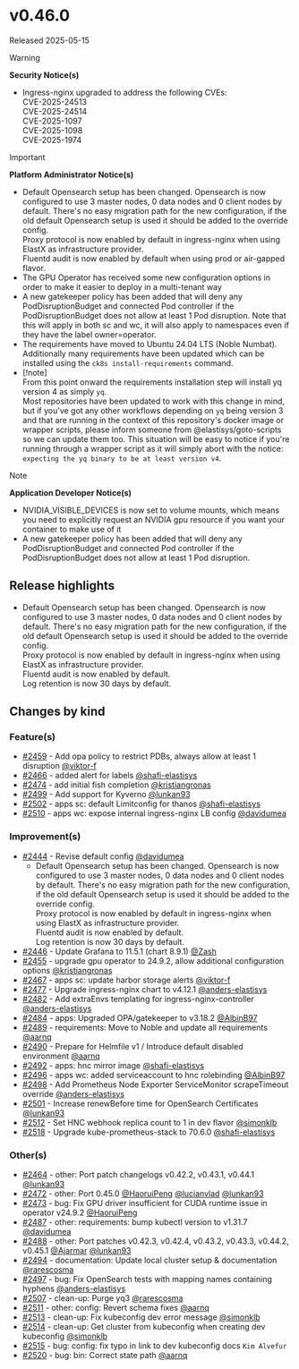 # v0.46.0

Released 2025-05-15

> [!WARNING]
> **Security Notice(s)**
>
> - Ingress-nginx upgraded to address the following CVEs:<br>CVE-2025-24513<br>CVE-2025-24514<br>CVE-2025-1097<br>CVE-2025-1098<br>CVE-2025-1974
<!-- -->
> [!IMPORTANT]
> **Platform Administrator Notice(s)**
>
> - Default Opensearch setup has been changed. Opensearch is now configured to use 3 master nodes, 0 data nodes and 0 client nodes by default. There's no easy migration path for the new configuration, if the old default Opensearch setup is used it should be added to the override config.<br>Proxy protocol is now enabled by default in ingress-nginx when using ElastX as infrastructure provider.<br>Fluentd audit is now enabled by default when using prod or air-gapped flavor.
> - The GPU Operator has received some new configuration options in order to make it easier to deploy in a multi-tenant way
> - A new gatekeeper policy has been added that will deny any PodDisruptionBudget and connected Pod controller if the PodDisruptionBudget does not allow at least 1 Pod disruption. Note that this will apply in both sc and wc, it will also apply to namespaces even if they have the label owner=operator.
> - The requirements have moved to Ubuntu 24.04 LTS (Noble Numbat).<br>Additionally many requirements have been updated which can be installed using the `ck8s install-requirements` command.
> - [!note]<br>From this point onward the requirements installation step will install yq version 4 as simply `yq`.<br>Most repositories have been updated to work with this change in mind, but if you've got any other workflows depending on `yq` being version 3 and that are running in the context of this repository's docker image or wrapper scripts, please inform someone from @elastisys/goto-scripts so we can update them too. This situation will be easy to notice if you're running through a wrapper script as it will simply abort with the notice: `expecting the yq binary to be at least version v4`.
<!-- -->
> [!NOTE]
> **Application Developer Notice(s)**
>
> - NVIDIA_VISIBLE_DEVICES is now set to volume mounts, which means you need to explicitly request an NVIDIA gpu resource if you want your container to make use of it
> - A new gatekeeper policy has been added that will deny any PodDisruptionBudget and connected Pod controller if the PodDisruptionBudget does not allow at least 1 Pod disruption.

## Release highlights

- Default Opensearch setup has been changed. Opensearch is now configured to use 3 master nodes, 0 data nodes and 0 client nodes by default. There's no easy migration path for the new configuration, if the old default Opensearch setup is used it should be added to the override config.<br>Proxy protocol is now enabled by default in ingress-nginx when using ElastX as infrastructure provider.<br>Fluentd audit is now enabled by default.<br>Log retention is now 30 days by default.

## Changes by kind

### Feature(s)

- [#2459](https://github.com/elastisys/compliantkubernetes-apps/pull/2459) - Add opa policy to restrict PDBs, always allow at least 1 disruption [@viktor-f](https://github.com/viktor-f)
- [#2466](https://github.com/elastisys/compliantkubernetes-apps/pull/2466) - added alert for labels [@shafi-elastisys](https://github.com/shafi-elastisys)
- [#2474](https://github.com/elastisys/compliantkubernetes-apps/pull/2474) - add initial fish completion [@kristiangronas](https://github.com/kristiangronas)
- [#2499](https://github.com/elastisys/compliantkubernetes-apps/pull/2499) - Add support for Kyverno [@lunkan93](https://github.com/lunkan93)
- [#2502](https://github.com/elastisys/compliantkubernetes-apps/pull/2502) - apps sc: default Limitconfig for thanos [@shafi-elastisys](https://github.com/shafi-elastisys)
- [#2510](https://github.com/elastisys/compliantkubernetes-apps/pull/2510) - apps wc: expose internal ingress-nginx LB config [@davidumea](https://github.com/davidumea)

### Improvement(s)

- [#2444](https://github.com/elastisys/compliantkubernetes-apps/pull/2444) - Revise default config [@davidumea](https://github.com/davidumea)
  - Default Opensearch setup has been changed. Opensearch is now configured to use 3 master nodes, 0 data nodes and 0 client nodes by default. There's no easy migration path for the new configuration, if the old default Opensearch setup is used it should be added to the override config.<br>Proxy protocol is now enabled by default in ingress-nginx when using ElastX as infrastructure provider.<br>Fluentd audit is now enabled by default.<br>Log retention is now 30 days by default.
- [#2446](https://github.com/elastisys/compliantkubernetes-apps/pull/2446) - Update Grafana to 11.5.1 (chart 8.9.1) [@Zash](https://github.com/Zash)
- [#2455](https://github.com/elastisys/compliantkubernetes-apps/pull/2455) - upgrade gpu operator to 24.9.2, allow additional configuration options [@kristiangronas](https://github.com/kristiangronas)
- [#2467](https://github.com/elastisys/compliantkubernetes-apps/pull/2467) - apps sc: update harbor storage alerts [@viktor-f](https://github.com/viktor-f)
- [#2477](https://github.com/elastisys/compliantkubernetes-apps/pull/2477) - Upgrade ingress-nginx chart to v4.12.1 [@anders-elastisys](https://github.com/anders-elastisys)
- [#2482](https://github.com/elastisys/compliantkubernetes-apps/pull/2482) - Add extraEnvs templating for ingress-nginx-controller  [@anders-elastisys](https://github.com/anders-elastisys)
- [#2484](https://github.com/elastisys/compliantkubernetes-apps/pull/2484) - apps: Upgraded OPA/gatekeeper to v3.18.2 [@AlbinB97](https://github.com/AlbinB97)
- [#2489](https://github.com/elastisys/compliantkubernetes-apps/pull/2489) - requirements: Move to Noble and update all requirements [@aarnq](https://github.com/aarnq)
- [#2490](https://github.com/elastisys/compliantkubernetes-apps/pull/2490) - Prepare for Helmfile v1 / Introduce default disabled environment [@aarnq](https://github.com/aarnq)
- [#2492](https://github.com/elastisys/compliantkubernetes-apps/pull/2492) - apps: hnc mirror image [@shafi-elastisys](https://github.com/shafi-elastisys)
- [#2496](https://github.com/elastisys/compliantkubernetes-apps/pull/2496) - apps wc: added serviceaccount to hnc rolebinding [@AlbinB97](https://github.com/AlbinB97)
- [#2498](https://github.com/elastisys/compliantkubernetes-apps/pull/2498) - Add Prometheus Node Exporter ServiceMonitor scrapeTimeout override [@anders-elastisys](https://github.com/anders-elastisys)
- [#2501](https://github.com/elastisys/compliantkubernetes-apps/pull/2501) - Increase renewBefore time for OpenSearch Certificates [@lunkan93](https://github.com/lunkan93)
- [#2512](https://github.com/elastisys/compliantkubernetes-apps/pull/2512) - Set HNC webhook replica count to 1 in dev flavor [@simonklb](https://github.com/simonklb)
- [#2518](https://github.com/elastisys/compliantkubernetes-apps/pull/2518) - Upgrade kube-prometheus-stack to 70.6.0 [@shafi-elastisys](https://github.com/shafi-elastisys)

### Other(s)

- [#2464](https://github.com/elastisys/compliantkubernetes-apps/pull/2464) - other: Port patch changelogs v0.42.2, v0.43.1, v0.44.1 [@lunkan93](https://github.com/lunkan93)
- [#2472](https://github.com/elastisys/compliantkubernetes-apps/pull/2472) - other: Port 0.45.0 [@HaoruiPeng](https://github.com/HaoruiPeng) [@lucianvlad](https://github.com/lucianvlad) [@lunkan93](https://github.com/lunkan93)
- [#2473](https://github.com/elastisys/compliantkubernetes-apps/pull/2473) - bug: Fix GPU driver insufficient for CUDA runtime issue in operator v24.9.2 [@HaoruiPeng](https://github.com/HaoruiPeng)
- [#2487](https://github.com/elastisys/compliantkubernetes-apps/pull/2487) - other: requirements: bump kubectl version to v1.31.7 [@davidumea](https://github.com/davidumea)
- [#2488](https://github.com/elastisys/compliantkubernetes-apps/pull/2488) - other: Port patches v0.42.3, v0.42.4, v0.43.2, v0.43.3, v0.44.2, v0.45.1 [@Ajarmar](https://github.com/Ajarmar) [@lunkan93](https://github.com/lunkan93)
- [#2494](https://github.com/elastisys/compliantkubernetes-apps/pull/2494) - documentation: Update local cluster setup & documentation [@rarescosma](https://github.com/rarescosma)
- [#2497](https://github.com/elastisys/compliantkubernetes-apps/pull/2497) - bug: Fix OpenSearch tests with mapping names containing hyphens [@anders-elastisys](https://github.com/anders-elastisys)
- [#2507](https://github.com/elastisys/compliantkubernetes-apps/pull/2507) - clean-up: Purge yq3 [@rarescosma](https://github.com/rarescosma)
- [#2511](https://github.com/elastisys/compliantkubernetes-apps/pull/2511) - other: config: Revert schema fixes [@aarnq](https://github.com/aarnq)
- [#2513](https://github.com/elastisys/compliantkubernetes-apps/pull/2513) - clean-up: Fix kubeconfig dev error message [@simonklb](https://github.com/simonklb)
- [#2514](https://github.com/elastisys/compliantkubernetes-apps/pull/2514) - clean-up: Get cluster from kubeconfig when creating dev kubeconfig [@simonklb](https://github.com/simonklb)
- [#2515](https://github.com/elastisys/compliantkubernetes-apps/pull/2515) - bug: config: fix typo in link to dev kubeconfig docs `Kim Alvefur`
- [#2520](https://github.com/elastisys/compliantkubernetes-apps/pull/2520) - bug: bin: Correct state path [@aarnq](https://github.com/aarnq)
